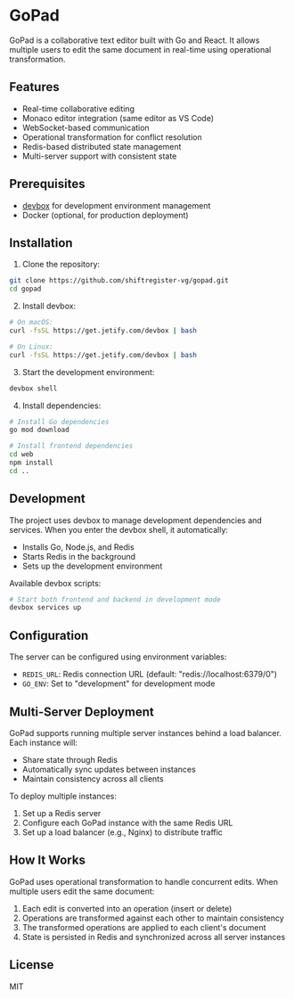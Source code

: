 # GoPad

GoPad is a collaborative text editor built with Go and React. It allows multiple users to edit the same document in real-time using operational transformation.

## Features

- Real-time collaborative editing
- Monaco editor integration (same editor as VS Code)
- WebSocket-based communication
- Operational transformation for conflict resolution
- Redis-based distributed state management
- Multi-server support with consistent state

## Prerequisites

- [devbox](https://www.jetify.com/devbox) for development environment management
- Docker (optional, for production deployment)

## Installation

1. Clone the repository:
```bash
git clone https://github.com/shiftregister-vg/gopad.git
cd gopad
```

2. Install devbox:
```bash
# On macOS:
curl -fsSL https://get.jetify.com/devbox | bash

# On Linux:
curl -fsSL https://get.jetify.com/devbox | bash
```

3. Start the development environment:
```bash
devbox shell
```

4. Install dependencies:
```bash
# Install Go dependencies
go mod download

# Install frontend dependencies
cd web
npm install
cd ..
```

## Development

The project uses devbox to manage development dependencies and services. When you enter the devbox shell, it automatically:
- Installs Go, Node.js, and Redis
- Starts Redis in the background
- Sets up the development environment

Available devbox scripts:
```bash
# Start both frontend and backend in development mode
devbox services up
```

## Configuration

The server can be configured using environment variables:

- `REDIS_URL`: Redis connection URL (default: "redis://localhost:6379/0")
- `GO_ENV`: Set to "development" for development mode

## Multi-Server Deployment

GoPad supports running multiple server instances behind a load balancer. Each instance will:
- Share state through Redis
- Automatically sync updates between instances
- Maintain consistency across all clients

To deploy multiple instances:
1. Set up a Redis server
2. Configure each GoPad instance with the same Redis URL
3. Set up a load balancer (e.g., Nginx) to distribute traffic

## How It Works

GoPad uses operational transformation to handle concurrent edits. When multiple users edit the same document:

1. Each edit is converted into an operation (insert or delete)
2. Operations are transformed against each other to maintain consistency
3. The transformed operations are applied to each client's document
4. State is persisted in Redis and synchronized across all server instances

## License

MIT 